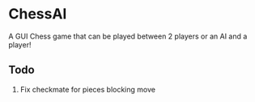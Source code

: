 # ChessAI
A GUI Chess game that can be played between 2 players or an AI and a player!

## Todo
1. Fix checkmate for pieces blocking move

